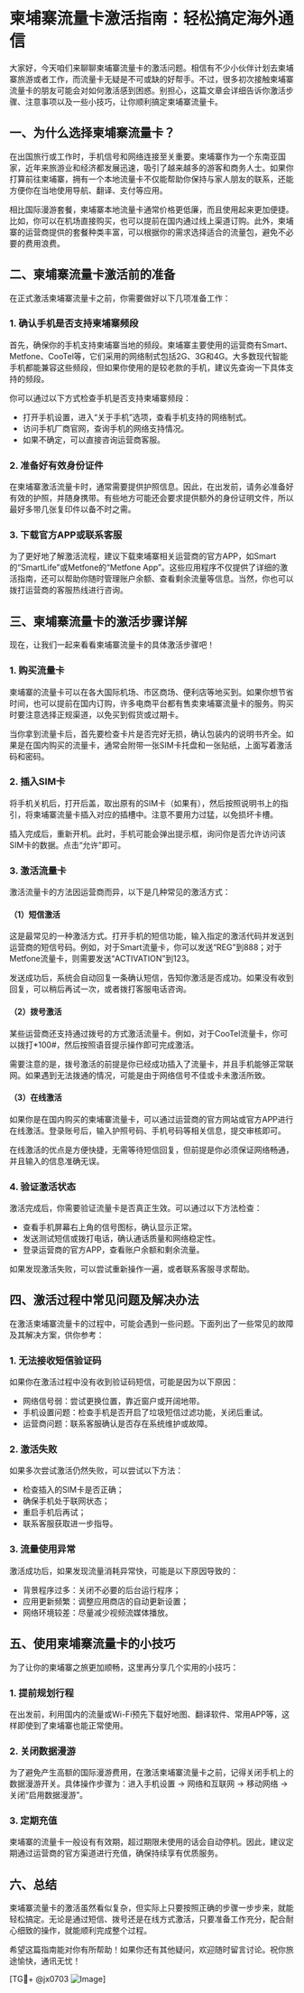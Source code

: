 # 柬埔寨流量卡激活指南：轻松搞定海外通信

大家好，今天咱们来聊聊柬埔寨流量卡的激活问题。相信有不少小伙伴计划去柬埔寨旅游或者工作，而流量卡无疑是不可或缺的好帮手。不过，很多初次接触柬埔寨流量卡的朋友可能会对如何激活感到困惑。别担心，这篇文章会详细告诉你激活步骤、注意事项以及一些小技巧，让你顺利搞定柬埔寨流量卡。

## 一、为什么选择柬埔寨流量卡？

在出国旅行或工作时，手机信号和网络连接至关重要。柬埔寨作为一个东南亚国家，近年来旅游业和经济都发展迅速，吸引了越来越多的游客和商务人士。如果你打算前往柬埔寨，拥有一个本地流量卡不仅能帮助你保持与家人朋友的联系，还能方便你在当地使用导航、翻译、支付等应用。

相比国际漫游套餐，柬埔寨本地流量卡通常价格更低廉，而且使用起来更加便捷。比如，你可以在机场直接购买，也可以提前在国内通过线上渠道订购。此外，柬埔寨的运营商提供的套餐种类丰富，可以根据你的需求选择适合的流量包，避免不必要的费用浪费。

## 二、柬埔寨流量卡激活前的准备

在正式激活柬埔寨流量卡之前，你需要做好以下几项准备工作：

### 1. 确认手机是否支持柬埔寨频段

首先，确保你的手机支持柬埔寨当地的频段。柬埔寨主要使用的运营商有Smart、Metfone、CooTel等，它们采用的网络制式包括2G、3G和4G。大多数现代智能手机都能兼容这些频段，但如果你使用的是较老款的手机，建议先查询一下具体支持的频段。

你可以通过以下方式检查手机是否支持柬埔寨频段：
- 打开手机设置，进入“关于手机”选项，查看手机支持的网络制式。
- 访问手机厂商官网，查询手机的网络支持情况。
- 如果不确定，可以直接咨询运营商客服。

### 2. 准备好有效身份证件

在柬埔寨激活流量卡时，通常需要提供护照信息。因此，在出发前，请务必准备好有效的护照，并随身携带。有些地方可能还会要求提供额外的身份证明文件，所以最好多带几张复印件以备不时之需。

### 3. 下载官方APP或联系客服

为了更好地了解激活流程，建议下载柬埔寨相关运营商的官方APP，如Smart的“SmartLife”或Metfone的“Metfone App”。这些应用程序不仅提供了详细的激活指南，还可以帮助你随时管理账户余额、查看剩余流量等信息。当然，你也可以拨打运营商的客服热线进行咨询。

## 三、柬埔寨流量卡的激活步骤详解

现在，让我们一起来看看柬埔寨流量卡的具体激活步骤吧！

### 1. 购买流量卡

柬埔寨的流量卡可以在各大国际机场、市区商场、便利店等地买到。如果你想节省时间，也可以提前在国内订购，许多电商平台都有售卖柬埔寨流量卡的服务。购买时要注意选择正规渠道，以免买到假货或过期卡。

当你拿到流量卡后，首先要检查卡片是否完好无损，确认包装内的说明书齐全。如果是在国内购买的流量卡，通常会附带一张SIM卡托盘和一张贴纸，上面写着激活码和密码。

### 2. 插入SIM卡

将手机关机后，打开后盖，取出原有的SIM卡（如果有），然后按照说明书上的指引，将柬埔寨流量卡插入对应的插槽中。注意不要用力过猛，以免损坏卡槽。

插入完成后，重新开机。此时，手机可能会弹出提示框，询问你是否允许访问该SIM卡的数据。点击“允许”即可。

### 3. 激活流量卡

激活流量卡的方法因运营商而异，以下是几种常见的激活方式：

#### （1）短信激活

这是最常见的一种激活方式。打开手机的短信功能，输入指定的激活代码并发送到运营商的短信号码。例如，对于Smart流量卡，你可以发送“REG”到888；对于Metfone流量卡，则需要发送“ACTIVATION”到123。

发送成功后，系统会自动回复一条确认短信，告知你激活是否成功。如果没有收到回复，可以稍后再试一次，或者拨打客服电话咨询。

#### （2）拨号激活

某些运营商还支持通过拨号的方式激活流量卡。例如，对于CooTel流量卡，你可以拨打*100#，然后按照语音提示操作即可完成激活。

需要注意的是，拨号激活的前提是你已经成功插入了流量卡，并且手机能够正常联网。如果遇到无法拨通的情况，可能是由于网络信号不佳或卡未激活所致。

#### （3）在线激活

如果你是在国内购买的柬埔寨流量卡，可以通过运营商的官方网站或官方APP进行在线激活。登录账号后，输入护照号码、手机号码等相关信息，提交审核即可。

在线激活的优点是方便快捷，无需等待短信回复，但前提是你必须保证网络畅通，并且输入的信息准确无误。

### 4. 验证激活状态

激活完成后，你需要验证流量卡是否真正生效。可以通过以下方法检查：

- 查看手机屏幕右上角的信号图标，确认显示正常。
- 发送测试短信或拨打电话，确认通话质量和网络稳定性。
- 登录运营商的官方APP，查看账户余额和剩余流量。

如果发现激活失败，可以尝试重新操作一遍，或者联系客服寻求帮助。

## 四、激活过程中常见问题及解决办法

在激活柬埔寨流量卡的过程中，可能会遇到一些问题。下面列出了一些常见的故障及其解决方案，供你参考：

### 1. 无法接收短信验证码

如果你在激活过程中没有收到验证码短信，可能是因为以下原因：
- 网络信号弱：尝试更换位置，靠近窗户或开阔地带。
- 手机设置问题：检查手机是否开启了垃圾短信过滤功能，关闭后重试。
- 运营商问题：联系客服确认是否存在系统维护或故障。

### 2. 激活失败

如果多次尝试激活仍然失败，可以尝试以下方法：
- 检查插入的SIM卡是否正确；
- 确保手机处于联网状态；
- 重启手机后再试；
- 联系客服获取进一步指导。

### 3. 流量使用异常

激活成功后，如果发现流量消耗异常快，可能是以下原因导致的：
- 背景程序过多：关闭不必要的后台运行程序；
- 应用更新频繁：调整应用商店的自动更新设置；
- 网络环境较差：尽量减少视频流媒体播放。

## 五、使用柬埔寨流量卡的小技巧

为了让你的柬埔寨之旅更加顺畅，这里再分享几个实用的小技巧：

### 1. 提前规划行程

在出发前，利用国内的流量或Wi-Fi预先下载好地图、翻译软件、常用APP等，这样即使到了柬埔寨也能正常使用。

### 2. 关闭数据漫游

为了避免产生高额的国际漫游费用，在激活柬埔寨流量卡之前，记得关闭手机上的数据漫游开关。具体操作步骤为：进入手机设置 -> 网络和互联网 -> 移动网络 -> 关闭“启用数据漫游”。

### 3. 定期充值

柬埔寨的流量卡一般设有有效期，超过期限未使用的话会自动停机。因此，建议定期通过运营商的官方渠道进行充值，确保持续享有优质服务。

## 六、总结

柬埔寨流量卡的激活虽然看似复杂，但实际上只要按照正确的步骤一步步来，就能轻松搞定。无论是通过短信、拨号还是在线方式激活，只要准备工作充分，配合耐心细致的操作，就能顺利完成整个过程。

希望这篇指南能对你有所帮助！如果你还有其他疑问，欢迎随时留言讨论。祝你旅途愉快，通讯无忧！

[TG💪+ @jx0703 ![Image](https://github.com/user-attachments/assets/dbca1d08-cadb-493c-b0ec-ad6f7a83f270)]